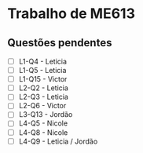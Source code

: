 # Trabalho de ME613

## Questões pendentes

- [ ] L1-Q4 - Leticia
- [ ] L1-Q5 - Leticia
- [ ] L1-Q15 - Victor
- [ ] L2-Q2 - Leticia
- [ ] L2-Q3 - Leticia
- [ ] L2-Q6 - Victor
- [ ] L3-Q13 - Jordão
- [ ] L4-Q5 - Nicole
- [ ] L4-Q8 - Nicole
- [ ] L4-Q9 - Leticia / Jordão
